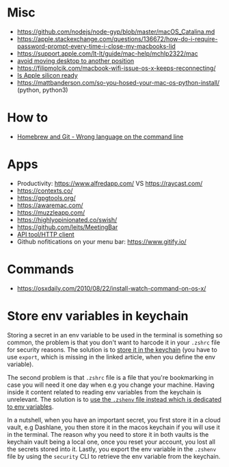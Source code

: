 # Misc

- https://github.com/nodejs/node-gyp/blob/master/macOS_Catalina.md
- https://apple.stackexchange.com/questions/136672/how-do-i-require-password-prompt-every-time-i-close-my-macbooks-lid
- https://support.apple.com/lt-lt/guide/mac-help/mchlp2322/mac
- [avoid moving desktop to another position](https://osxdaily.com/2011/11/12/stop-spaces-rearranging-mac-os-x/)
- https://filipmolcik.com/macbook-wifi-issue-os-x-keeps-reconnecting/
- [Is Apple silicon ready](https://isapplesiliconready.com/)
- https://mattbanderson.com/so-you-hosed-your-mac-os-python-install/ (python, python3)

# How to

- [Homebrew and Git - Wrong language on the command line](https://apple.stackexchange.com/questions/337244/homebrew-and-git-wrong-language-on-the-command-line)

# Apps

- Productivity: https://www.alfredapp.com/ VS https://raycast.com/
- https://contexts.co/
- https://gpgtools.org/
- https://awaremac.com/
- https://muzzleapp.com/
- https://highlyopinionated.co/swish/
- https://github.com/leits/MeetingBar
- [API tool/HTTP client](https://paw.cloud/)
- Github nofitications on your menu bar: https://www.gitify.io/

# Commands

- https://osxdaily.com/2010/08/22/install-watch-command-on-os-x/

# Store env variables in keychain

Storing a secret in an env variable to be used in the terminal is something so common, the problem is that you don't want to harcode it in your `.zshrc` file for security reasons. The solution is to [store it in the keychain](https://medium.com/@johnjjung/how-to-store-sensitive-environment-variables-on-macos-76bd5ba464f6) (you have to use `export`, which is missing in the linked article, when you define the env variable).

The second problem is that `.zshrc` file is a file that you're bookmarking in case you will need it one day when e.g you change your machine. Having inside it content related to reading env variables from the keychain is unrelevant. The solution is to [use the `.zshenv` file instead which is dedicated to env variables](http://zsh.sourceforge.net/Intro/intro_3.html).

In a nutshell, when you have an important secret, you first store it in a cloud vault, e.g Dashlane, you then store it in the macos keychain if you will use it in the terminal. The reason why you need to store it in both vaults is the keychain vault being a local one, once you reset your account, you lost all the secrets stored into it. Lastly, you export the env variable in the `.zshenv` file by using the `security` CLI to retrieve the env variable from the keychain.
